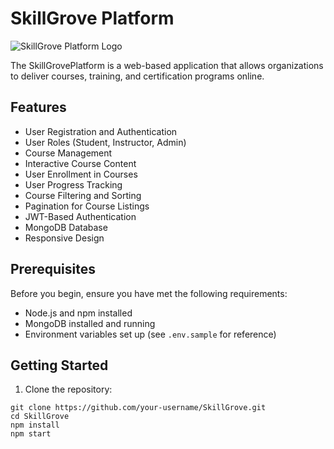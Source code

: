 # SkillGrove Platform

![SkillGrove Platform Logo](skillgrove.png)

The SkillGrovePlatform is a web-based application that allows organizations to deliver courses, training, and certification programs online. 

## Features

- User Registration and Authentication
- User Roles (Student, Instructor, Admin)
- Course Management
- Interactive Course Content
- User Enrollment in Courses
- User Progress Tracking
- Course Filtering and Sorting
- Pagination for Course Listings
- JWT-Based Authentication
- MongoDB Database
- Responsive Design

## Prerequisites

Before you begin, ensure you have met the following requirements:

- Node.js and npm installed
- MongoDB installed and running
- Environment variables set up (see `.env.sample` for reference)

## Getting Started

1. Clone the repository:

```shell
git clone https://github.com/your-username/SkillGrove.git
cd SkillGrove
npm install
npm start


